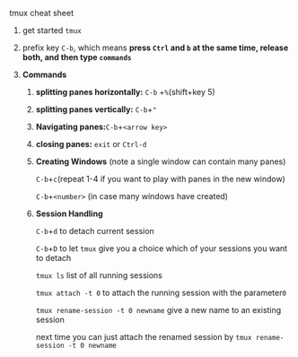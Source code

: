 tmux cheat sheet

1. get started `tmux`

2. prefix key `C-b`, which means **press `Ctrl` and `b` at the same time, release both, and then type `commands`** 

3. **Commands**

   1. **splitting panes horizontally:** `C-b` +`%`(shift+key 5) 

   2. **splitting panes vertically:** `C-b`+`"`

   3. **Navigating panes:**`C-b`+`<arrow key>`

   4. **closing panes:** `exit` or `Ctrl-d`

   5. **Creating Windows** (note a single window can contain many panes)

      `C-b`+`c`(repeat 1-4 if you want to play with panes in the new window)

      `C-b`+`<number>` (in case many windows have created)

   6. **Session Handling**

      `C-b`+`d` to detach current session

      `C-b`+`D` to let `tmux` give you a choice which of your sessions you want to detach

      `tmux ls` list of all running sessions

      `tmux attach -t 0` to attach the running session with the parameter`0`

      `tmux rename-session -t 0 newname` give a new name to an existing session

      next time you can just attach the renamed session by `tmux rename-session -t 0 newname`

